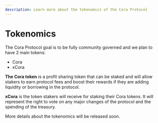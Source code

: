 ```yaml
---
description: Learn more about the tokenomics of the Cora Protocol
---
```


# Tokenomics

The Cora Protocol goal is to be fully community governed and we plan to have 2 main tokens:

* Cora
* xCora

**The Cora token** is a profit sharing token that can be staked and will allow stakers to earn protocol fees and boost their rewards if they are adding liquidity or borrowing in the protocol.

**xCora** is the token stakers will receive for staking their Cora tokens. It will represent the right to vote on any major changes of the protocol and the spending of the treasury. &#x20;

More details about the tokenomics will be released soon.
